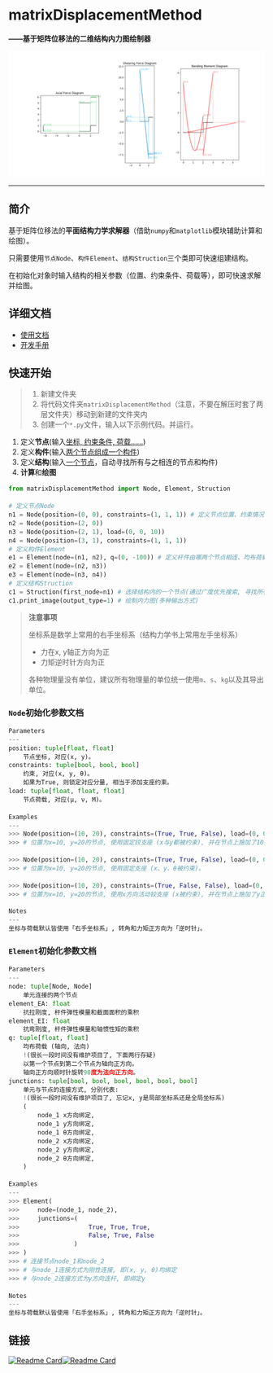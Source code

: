 # matrixDisplacementMethod

**——基于矩阵位移法的二维结构内力图绘制器**

![image-20220515190240478](docs/assets/image-20220515190240478.png)

---

## 简介

基于矩阵位移法的**平面结构力学求解器**（借助`numpy`和`matplotlib`模块辅助计算和绘图）。

只需要使用`节点Node`、`构件Element`、`结构Struction`三个类即可快速组建结构。

在初始化对象时输入结构的相关参数（位置、约束条件、荷载等），即可快速求解并绘图。

## 详细文档
* [使用文档](docs/使用文档.md)
* [开发手册](docs/开发手册.md)

## 快速开始

> 1. 新建文件夹
> 2. 将代码文件夹`matrixDisplacementMethod`（注意，不要在解压时套了两层文件夹）移动到新建的文件夹内
> 3. 创建一个`*.py`文件，输入以下示例代码。并运行。

1. 定义**节点**(输入<u>坐标, 约束条件, 荷载......</u>)
2. 定义**构件**(输入<u>两个节点组成一个构件</u>)
3. 定义**结构**(输入<u>一个节点</u>，自动寻找所有与之相连的节点和构件)
4. **计算**和**绘图**

```python
from matrixDisplacementMethod import Node, Element, Struction

# 定义节点Node
n1 = Node(position=(0, 0), constraints=(1, 1, 1)) # 定义节点位置、约束情况(x,y,转角)、荷载(见n3节点)
n2 = Node(position=(2, 0))
n3 = Node(position=(2, 1), load=(0, 0, 10))
n4 = Node(position=(3, 1), constraints=(1, 1, 1))
# 定义构件Element
e1 = Element(node=(n1, n2), q=(0, -100)) # 定义杆件由哪两个节点相连、均布荷载的方向与大小(皆使用笛卡尔坐标系)
e2 = Element(node=(n2, n3))
e3 = Element(node=(n3, n4))
# 定义结构Struction
c1 = Struction(first_node=n1) # 选择结构内的一个节点(通过广度优先搜索, 寻找所有相连节点, 建立整个结构)
c1.print_image(output_type=1) # 绘制内力图(多种输出方式)
```

> **注意事项**
>
> 坐标系是数学上常用的右手坐标系（结构力学书上常用左手坐标系）
>
> * 力在x, y轴正方向为正
> * 力矩逆时针方向为正
>
> 各种物理量没有单位，建议所有物理量的单位统一使用`m`、`s`、`kg`以及其导出单位。

### `Node`初始化参数文档

```python
Parameters
---
position: tuple[float, float]
    节点坐标, 对应(x, y)。
constraints: tuple[bool, bool, bool]
    约束, 对应(x, y, θ)。
    如果为True, 则锁定对应分量, 相当于添加支座约束。
load: tuple[float, float, float]
    节点荷载, 对应(μ, ν, M)。

Examples
---
>>> Node(position=(10, 20), constraints=(True, True, False), load=(0, 0, 10))
>>> # 位置为x=10, y=20的节点, 使用固定铰支座 (x与y都被约束), 并在节点上施加了10的力矩。

>>> Node(position=(10, 20), constraints=(True, True, False), load=(0, 0, 0))
>>> # 位置为x=10, y=20的节点, 使用固定支座 (x、y、θ被约束)。

>>> Node(position=(10, 20), constraints=(True, False, False), load=(0, 10, 0))
>>> # 位置为x=10, y=20的节点, 使用x方向活动铰支座 (x被约束), 并在节点上施加了y正方向, 数值为10的力。

Notes
---
坐标与荷载默认皆使用「右手坐标系」, 转角和力矩正方向为「逆时针」。
```

### `Element`初始化参数文档

```python
Parameters
---
node: tuple[Node, Node]
    单元连接的两个节点
element_EA: float
    抗拉刚度, 杆件弹性模量和截面面积的乘积
element_EI: float
    抗弯刚度, 杆件弹性模量和轴惯性矩的乘积
q: tuple[float, float]
    均布荷载 (轴向, 法向)
    !(很长一段时间没有维护项目了, 下面两行存疑)
    以第一个节点到第二个节点为轴向正方向。
    轴向正方向顺时针旋转90度为法向正方向。
junctions: tuple[bool, bool, bool, bool, bool, bool]
    单元与节点的连接方式, 分别代表:
    !(很长一段时间没有维护项目了, 忘记x, y是局部坐标系还是全局坐标系)
    (
        node_1 x方向绑定,
        node_1 y方向绑定,
        node_1 θ方向绑定,
        node_2 x方向绑定,
        node_2 y方向绑定,
        node_2 θ方向绑定,
    )

Examples
---
>>> Element(
>>>     node=(node_1, node_2),
>>>     junctions=(
>>>                   True, True, True, 
>>>                   False, True, False
>>>               )
>>> )
>>> # 连接节点node_1和node_2
>>> # 与node_1连接方式为刚性连接, 即(x, y, θ)均绑定
>>> # 与node_2连接方式为y方向连杆, 即绑定y

Notes
---
坐标与荷载默认皆使用「右手坐标系」, 转角和力矩正方向为「逆时针」。
```

## 链接

[<img src="https://github-readme-stats.vercel.app/api?username=IceTiki&show_icons=true" alt="Readme Card"/>](https://github.com/IceTiki)[<img src="https://github-readme-stats.vercel.app/api/pin/?username=IceTiki&repo=matrixDisplacementMethod" alt="Readme Card"/>](https://github.com/IceTiki/matrixDisplacementMethod)
